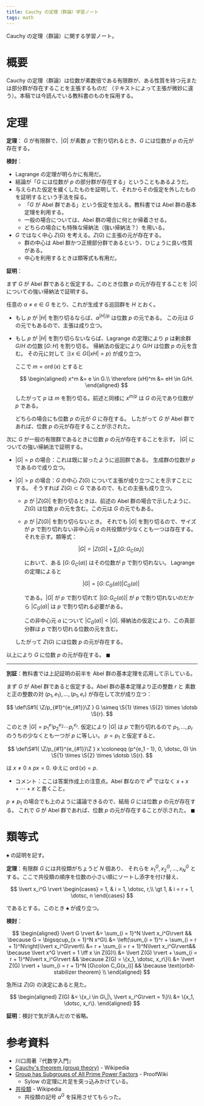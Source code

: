 ```yaml
---
title: Cauchy の定理（群論）学習ノート
tags: math
---
```


Cauchy の定理（群論）に関する学習ノート。

# 概要

Cauchy の定理（群論）は位数が素数倍である有限群が、ある性質を持つ元または部分群が存在することを主張するものだ
（テキストによって主張が微妙に違う）。本稿では今読んでいる教科書のものを採用する。

# 定理

**定理**： $G$ が有限群で、$\lvert G \rvert$ が素数 $p$ で割り切れるとき、$G$ には位数が $p$ の元が存在する。

**検討**：

* Lagrange の定理が明らかに有用だ。
* 結論が「$G$ には位数が $p$ の部分群が存在する」ということもあるようだ。
* 与えられた仮定を緩くしたものを証明して、それからその仮定を外したものを証明するという手法を採る。
  * 「$G$ が Abel 群である」という仮定を加える。教科書では Abel 群の基本定理を利用する。
  * 一般の場合については、Abel 群の場合に何とか帰着させる。
  * どちらの場合にも特殊な帰納法（強い帰納法？）を用いる。
* $G$ ではなく中心 $Z(G)$ を考える。$Z(G)$ に主張の元が存在する。
  * 群の中心は Abel 群かつ正規部分群であるという、ひじょうに良い性質がある。
  * 中心を利用するときは類等式も有用だ。

**証明**：

まず $G$ が Abel 群であると仮定する。このとき位数 $p$ の元が存在することを
$\lvert G \rvert$ についての強い帰納法で証明する。

任意の $a \ne e \in G$ をとり、これが生成する巡回群を $H$ とおく。

* もし $p$ が $\lvert H \rvert$ を割り切るならば、$a^{\lvert H \rvert / p}$ は位数 $p$ の元である。
  この元は $G$ の元でもあるので、主張は成り立つ。
* もし $p$ が $\lvert H \rvert$ を割り切らないならば、Lagrange の定理により
  $p$ は剰余群 $G/H$ の位数 $[G\colon H]$ を割り切る。
  帰納法の仮定により $G/H$ は位数 $p$ の元を含む。
  その元に対して $\exists x \in G (\lvert xH \rvert = p)$ が成り立つ。

  ここで $m = \operatorname{ord}(x)$ とすると

  $$
  \begin{aligned}
      x^m &= e \in G.\\
      \therefore (xH)^m &= eH \in G/H.
  \end{aligned}
  $$

  したがって $p$ は $m$ を割り切る。前述と同様に $x^{m/p}$ は $G$ の元であり位数が $p$ である。

  どちらの場合にも位数 $p$ の元が $G$ に存在する。
したがって $G$ が Abel 群であれば、位数 $p$ の元が存在することが示された。

次に $G$ が一般の有限群であるときに位数 $p$ の元が存在することを示す。
$\lvert G \rvert$ についての強い帰納法で証明する。

* $\lvert G \rvert = p$ の場合：これは既に習ったように巡回群である。
  生成群の位数が $p$ であるので成り立つ。

* $\lvert G \rvert \gt p$ の場合：$G$ の中心 $Z(G)$ について主張が成り立つことを示すことにする。
  そうすれば $Z(G) \subset G$ であるので、もとの主張も成り立つ。

  * $p$ が $\lvert Z(G) \rvert$ を割り切るときは、前述の Abel 群の場合で示したように、
    $Z(G)$ は位数 $p$ の元を含む。この元は $G$ の元でもある。
  * $p$ が $\lvert Z(G) \rvert$ を割り切らないとき。
    それでも $\lvert G \rvert$ を割り切るので、サイズが $p$ で割り切れない非中心元 $a$ の共役類が少なくとも一つは存在する。
    それを示す。類等式：

    $$
    \tag*{$\spadesuit$}
    \lvert G \rvert = \lvert Z(G)\rvert + \sum_{i}[G\colon G_C(a_i)]
    $$

    において、ある $[G\colon G_C(a)]$ はその位数が $p$ で割り切れない。
    Lagrange の定理によると

    $$
    \lvert G \rvert = [G\colon C_G(a)]\lvert C_G(a)\rvert
    $$

    である。$\lvert G\rvert$ が $p$ で割り切れて
    $\lvert[G\colon G_C(a)]\rvert$ が $p$ で割り切れないのだから
    $\lvert C_G(a)\rvert$ は $p$ で割り切れる必要がある。

    この非中心元 $a$ について $\lvert C_G(a) \rvert \lt \lvert G \rvert.$
    帰納法の仮定により、この真部分群は $p$ で割り切れる位数の元を含む。

  したがって $Z(G)$ には位数 $p$ の元が存在する。

以上により $G$ に位数 $p$ の元が存在する。
$\blacksquare$

----------

**別証**：教科書では上記証明の前半を Abel 群の基本定理を応用して示している。

まず $G$ が Abel 群であると仮定する。Abel 群の基本定理より正の整数 $r$ と
素数と正の整数の対 $(p_1, e_1), \dotsc, (p_1, e_r)$ が存在して次が成り立つ：

$$
\def\S#1{ \Z/p_{#1}^{e_{#1}}\Z }
G \simeq \S{1} \times \S{2} \times \dotsb \S{r}.
$$

このとき $\lvert G \rvert = p_1^{e_1}p_2^{e_2}\dotsm p_r^{e_r}.$
仮定により $\lvert G \rvert$ は $p$ で割り切れるので $p_1, \dotsc, p_r$ のうちの少なくとも一つが $p$ に等しい。
$p = p_1$ と仮定すると、

$$
\def\S#1{ \Z/p_{#1}^{e_{#1}}\Z }
x \coloneqq (p^{e_1 - 1}, 0, \dotsc, 0) \in
  \S{1} \times \S{2} \times \dotsb \S{r}.
$$

は $x \ne 0 \land px = 0.$ ゆえに $\operatorname{ord}(x) = p.$

* コメント：ここは答案作成上の注意点。Abel 群なので $x^p$ ではなく $x + x + \dotsb + x$ と書くこと。

$p \ne p_1$ の場合でも上のように議論できるので、結局 $G$ には位数 $p$ の元が存在する。
これで $G$ が Abel 群であれば、位数 $p$ の元が存在することが示された。
$\blacksquare$

# 類等式

$\spadesuit$ の証明を記す。

**定理**：有限群 $G$ には共役類がちょうど $N$ 個あり、
それらを $x_1^G, x_2^G, \dotsc, x_N^G$ とする。ここで共役類の順序を位数の小さい順にソートし添字を付け替え、

$$
\lvert x_i^G \rvert
\begin{cases}
= 1, & i = 1, \dotsc, r,\\
\gt 1, & i = r + 1, \dotsc, n
\end{cases}
$$

であるとする。このとき $\spadesuit$ が成り立つ。

**検討**：

$$
\begin{aligned}
\lvert G \rvert &= \sum_{i = 1}^N \lvert x_i^G\rvert && \because G = \bigsqcup_{x = 1}^N x^G\\
&= \left(\sum_{i = 1}^r + \sum_{i = r + 1}^N\right)\lvert x_i^G\rvert\\
&= r + \sum_{i = r + 1}^N\lvert x_i^G\rvert&& \because \lvert x^G \rvert = 1 \iff x \in Z(G)\\
&= \lvert Z(G) \rvert + \sum_{i = r + 1}^N\lvert x_i^G\rvert && \because Z(G) = \{x_1, \dotsc, x_r\}\\
&= \lvert Z(G) \rvert + \sum_{i = r + 1}^N [G\colon C_G(x_i)] && \because \text{orbit-stabilizer theorem} \\
\end{aligned}
$$

急所は $Z(G)$ の決定にあると見た。

$$
\begin{aligned}
Z(G) &= \{x_i \in G\,|\, \lvert x_i^G\rvert = 1\}\\
&= \{x_1, \dotsc, x_r\}.
\end{aligned}
$$

**証明**：検討で気が済んだので省略。

# 参考資料

* 川口周著『代数学入門』
* [Cauchy's theorem (group theory)](https://en.wikipedia.org/wiki/Cauchy%27s_theorem_(group_theory)) - Wikipedia
* [Group has Subgroups of All Prime Power Factors](https://proofwiki.org/wiki/Group_has_Subgroups_of_All_Prime_Power_Factors) - ProofWiki
  * Sylow の定理に片足を突っ込みかけている。
* [共役類](https://ja.wikipedia.org/wiki/%E5%85%B1%E5%BD%B9%E9%A1%9E#%E9%A1%9E%E7%AD%89%E5%BC%8F) - Wikipedia
  * 共役類の記号 $a^G$ を採用させてもらった。

